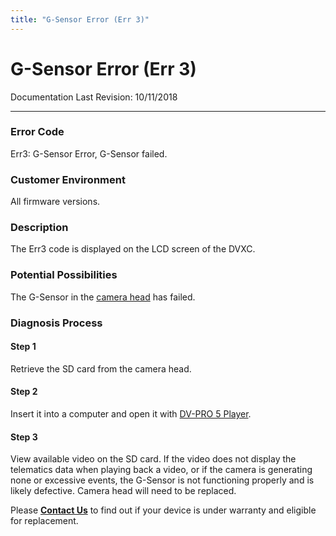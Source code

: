 ```yaml
---
title: "G-Sensor Error (Err 3)"
---
```

# G-Sensor Error (Err 3)

Documentation Last Revision: 10/11/2018

------------------------------------------------------------------------

### Error Code

Err3: G-Sensor Error, G-Sensor failed.

### Customer Environment

All firmware versions.

### Description

The Err3 code is displayed on the LCD screen of the DVXC.

### Potential Possibilities

The G-Sensor in the [camera head](/rosco/product/dual-vision_recording/dual-vision_xc4/parts/dv401) has failed.

### Diagnosis Process

#### Step 1

Retrieve the SD card from the camera head.

#### Step 2

Insert it into a computer and open it with [DV-PRO 5 Player](/rosco/product/dual-vision_recording/dual-vision_xc4/software#dv-pro_5_player).

#### Step 3

View available video on the SD card. If the video does not display the telematics data when playing back a video, or if the camera is generating none or excessive events, the G-Sensor is not functioning properly and is likely defective. Camera head will need to be replaced.  
  
Please **[Contact Us](/contact_us)** to find out if your device is under warranty and eligible for replacement.
